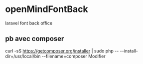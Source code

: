 # openMindFontBack
laravel font back office

## pb avec composer 

curl -sS https://getcomposer.org/installer | sudo php -- --install-dir=/usr/local/bin --filename=composer
Modifier
